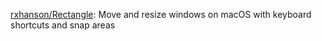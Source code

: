 

[rxhanson/Rectangle](https://github.com/rxhanson/Rectangle): Move and resize windows on macOS with keyboard shortcuts and snap areas






